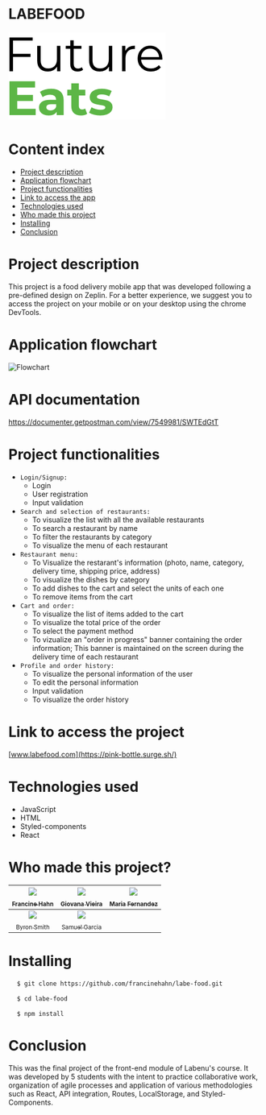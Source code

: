 # LABEFOOD

![4EATS](./src/images/logo.png)

# Content index

* [Project description](#project-description)
* [Application flowchart](#application-flowchart)
* [Project functionalities](#project-functionalities)
* [Link to access the app](#link-to-access-the-app)
* [Technologies used](#technologies-used)
* [Who made this project](#who-made-this-project)
* [Installing](#installing)
* [Conclusion](#conclusion)


# Project description
This project is a food delivery mobile app that was developed following a pre-defined design on Zeplin. For a better experience, we suggest you to access the project on your mobile or on your desktop using the chrome DevTools.

# Application flowchart
![Flowchart](https://user-images.githubusercontent.com/102331990/193159589-91a7484d-b80b-40aa-ab8e-d215712269b3.jpg)

# API documentation
https://documenter.getpostman.com/view/7549981/SWTEdGtT

# Project functionalities
- `Login/Signup:`
    - Login
    - User registration
    - Input validation
- `Search and selection of restaurants:`
    - To visualize the list with all the available restaurants
    - To search a restaurant by name
    - To filter the restaurants by category
    - To visualize the menu of each restaurant
- `Restaurant menu:`
    - To Visualize the restarant's information (photo, name, category, delivery time, shipping price, address)
    - To visualize the dishes by category
    - To add dishes to the cart and select the units of each one
    - To remove items from the cart
- `Cart and order:`
    - To visualize the list of items added to the cart
    - To visualize the total price of the order
    - To select the payment method
    - To vizualize an "order in progress" banner containing the order information; This banner is maintained on the screen during the delivery time of each restaurant
- `Profile and order history:`
    - To visualize the personal information of the user
    - To edit the personal information
    - Input validation
    - To visualize the order history


# Link to access the project
[www.labefood.com](https://pink-bottle.surge.sh/)


# Technologies used
- JavaScript    
- HTML
- Styled-components
- React


# Who made this project?
| [<img src="https://avatars.githubusercontent.com/u/102267713?v=4" width=115><br><sub>Francine Hahn</sub>](https://github.com/francinehahn) |  [<img src="https://avatars.githubusercontent.com/u/102439115?v=4" width=115><br><sub>Giovana Vieira</sub>](https://github.com/gioivieira) |  [<img src="https://avatars.githubusercontent.com/u/102297204?v=4" width=115><br><sub>Maria Fernandez</sub>](https://github.com/mariafmf) | 
| :---: | :---: | :---: |
| [<img src="https://avatars.githubusercontent.com/u/74737156?v=4" width=115><br><sub>Byron Smith</sub>](https://github.com/byron-smith-nobrega) |  [<img src="https://avatars.githubusercontent.com/u/102331990?v=4" width=115><br><sub>Samuel Garcia</sub>](https://github.com/Samuca010) | 


# Installing
<pre>
  <code>$ git clone https://github.com/francinehahn/labe-food.git</code>
</pre>

<pre>
  <code>$ cd labe-food</code>
</pre>

<pre>
  <code>$ npm install</code>
</pre>


# Conclusion
This was the final project of the front-end module of Labenu's course. It was developed by 5 students with the intent to practice collaborative work, organization of agile processes and application of various methodologies such as React, API integration, Routes, LocalStorage, and Styled-Components.
